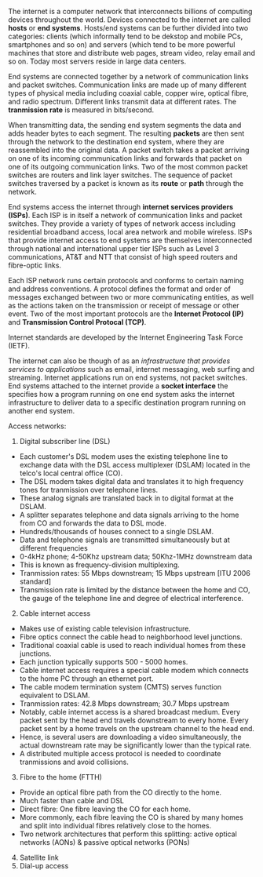 The internet is a computer network that interconnects billions of computing devices throughout the world.
Devices connected to the internet are called **hosts** or **end systems**.
Hosts/end systems can be further divided into two categories: clients (which informally tend to be
dekstop and mobile PCs, smartphones and so on) and servers (which tend to be more powerful machines
that store and distribute web pages, stream video, relay email and so on. Today most servers reside in
large data centers. 

End systems are connected together by a network of communication links and packet switches. 
Communication links are made up of many different types of physical media including coaxial cable, copper
wire, optical fibre, and radio spectrum.
Different links transmit data at different rates.
The **tranmission rate** is measured in bits/second.

When transmitting data, the sending end system segments the data and adds header bytes to each segment.
The resulting **packets** are then sent through the network to the destination end system, where they are
reassembled into the original data.
A packet switch takes a packet arriving on one of its incoming communication links and forwards that
packet on one of its outgoing communication links. 
Two of the most common packet switches are routers and link layer switches. 
The sequence of packet switches traversed by a packet is known as its **route** or **path** through the network.

End systems access the internet through **internet services providers (ISPs)**. Each ISP is in itself a
network of communication links and packet switches. 
They provide a variety of types of network access including residential broadband access, local area network
and mobile wireless.
ISPs that provide internet access to end systems are themselves interconnected through national and 
international upper tier ISPs such as Level 3 communications, AT&T and NTT that consist of high speed routers
and fibre-optic links.

Each ISP network runs certain protocols and conforms to certain naming and address conventions. 
A protocol defines the format and order of messages exchanged between two or more communicating entities,
as well as the actions taken on the transmission or receipt of message or other event.
Two of the most important protocols are the **Internet Protocol (IP)** and **Transmission Control Protocal (TCP)**.

Internet standards are developed by the Internet Engineering Task Force (IETF).

The internet can also be though of as an *infrastructure that provides services to applications* such as
email, internet messaging, web surfing and streaming.
Internet applications run on end systems, not packet switches. End systems attached to the internet provide
a **socket interface** the specifies how a program running on one end system asks the internet infrastructure
to deliver data to a specific destination program running on another end system.

Access networks:
1. Digital subscriber line (DSL)
  * Each customer's DSL modem uses the existing telephone line to exchange data with the DSL access multiplexer (DSLAM)
  located in the telco's local central office (CO). 
  * The DSL modem takes digital data and translates it to high frequency tones for tranmission over telephone lines.
  * These analog signals are translated back in to digital format at the DSLAM.
  * A splitter separates telephone and data signals arriving to the home from CO and forwards the data to DSL mode.
  * Hundreds/thousands of houses connect to a single DSLAM.
  * Data and telephone signals are transmitted simultaneously but at different frequencies 
  * 0-4kHz phone; 4-50Khz upstream data; 50Khz-1MHz downstream data
  * This is known as frequency-division multiplexing.
  * Tranmission rates: 55 Mbps downstream; 15 Mbps upstream [ITU 2006 standard]
  * Transmission rate is limited by the distance between the home and CO, the gauge of the telephone line 
    and degree of electrical interference.
2. Cable internet access
  * Makes use of existing cable television infrastructure.
  * Fibre optics connect the cable head to neighborhood level junctions.
  * Traditional coaxial cable is used to reach individual homes from these junctions. 
  * Each junction typically supports 500 - 5000 homes.
  * Cable internet access requires a special cable modem which connects to the home PC through an ethernet port.
  * The cable modem termination system (CMTS) serves function equivalent to DSLAM. 
  * Tranmission rates: 42.8 Mbps downstream; 30.7 Mbps upstream
  * Notably, cable internet access is a shared broadcast medium. Every packet sent by the head end travels
    downstream to every home. Every packet sent by a home travels on the upstream channel to the head end.
  * Hence, is several users are downloading a video simultaneously, the actual downstream rate may be significantly 
    lower than the typical rate.
  * A distributed multiple access protocol is needed to coordinate tranmissions and avoid collisions.
3. Fibre to the home (FTTH)
  * Provide an optical fibre path from the CO directly to the home.
  * Much faster than cable and DSL
  * Direct fibre: One fibre leaving the CO for each home.
  * More commonly, each fibre leaving the CO is shared by many homes and split into individual fibres relatively close to the homes.
  * Two network architectures that perform this splitting: active optical networks (AONs) & passive optical networks (PONs)
4. Satellite link
5. Dial-up access
